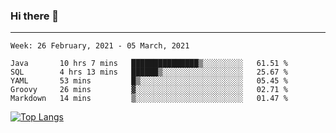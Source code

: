 ### Hi there 👋
---
<!--START_SECTION:waka-->
```text
Week: 26 February, 2021 - 05 March, 2021

Java       10 hrs 7 mins   ███████████████▒░░░░░░░░░   61.51 % 
SQL        4 hrs 13 mins   ██████▒░░░░░░░░░░░░░░░░░░   25.67 % 
YAML       53 mins         █▒░░░░░░░░░░░░░░░░░░░░░░░   05.45 % 
Groovy     26 mins         ▓░░░░░░░░░░░░░░░░░░░░░░░░   02.71 % 
Markdown   14 mins         ▒░░░░░░░░░░░░░░░░░░░░░░░░   01.47 % 
```
<!--END_SECTION:waka-->

[![Top Langs](https://github-readme-stats.vercel.app/api/top-langs/?username=HyunAh-iia&layout=compact)](https://github.com/anuraghazra/github-readme-stats)
<!--
**HyunAh-iia/HyunAh-iia** is a ✨ _special_ ✨ repository because its `README.md` (this file) appears on your GitHub profile.

Here are some ideas to get you started:

- 🔭 I’m currently working on ...
- 🌱 I’m currently learning ...
- 👯 I’m looking to collaborate on ...
- 🤔 I’m looking for help with ...
- 💬 Ask me about ...
- 📫 How to reach me: ...
- 😄 Pronouns: ...
- ⚡ Fun fact: ...
-->

